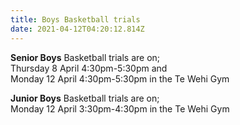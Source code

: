 ```yaml
---
title: Boys Basketball trials
date: 2021-04-12T04:20:12.814Z
---
```

**Senior Boys** Basketball trials are on;  
Thursday 8 April 4:30pm-5:30pm and  
Monday 12 April 4:30pm-5:30pm in the Te Wehi Gym

**Junior Boys** Basketball trials are on;  
Monday 12 April 3:30pm-4:30pm in the Te Wehi Gym
